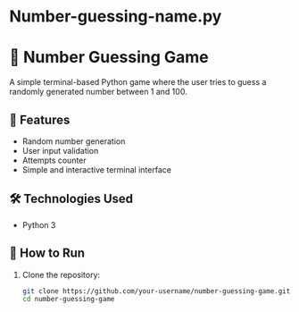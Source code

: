 # Number-guessing-name.py
# 🎯 Number Guessing Game

A simple terminal-based Python game where the user tries to guess a randomly generated number between 1 and 100.

## 📌 Features
- Random number generation
- User input validation
- Attempts counter
- Simple and interactive terminal interface

## 🛠️ Technologies Used
- Python 3

## 🚀 How to Run

1. Clone the repository:
   ```bash
   git clone https://github.com/your-username/number-guessing-game.git
   cd number-guessing-game
